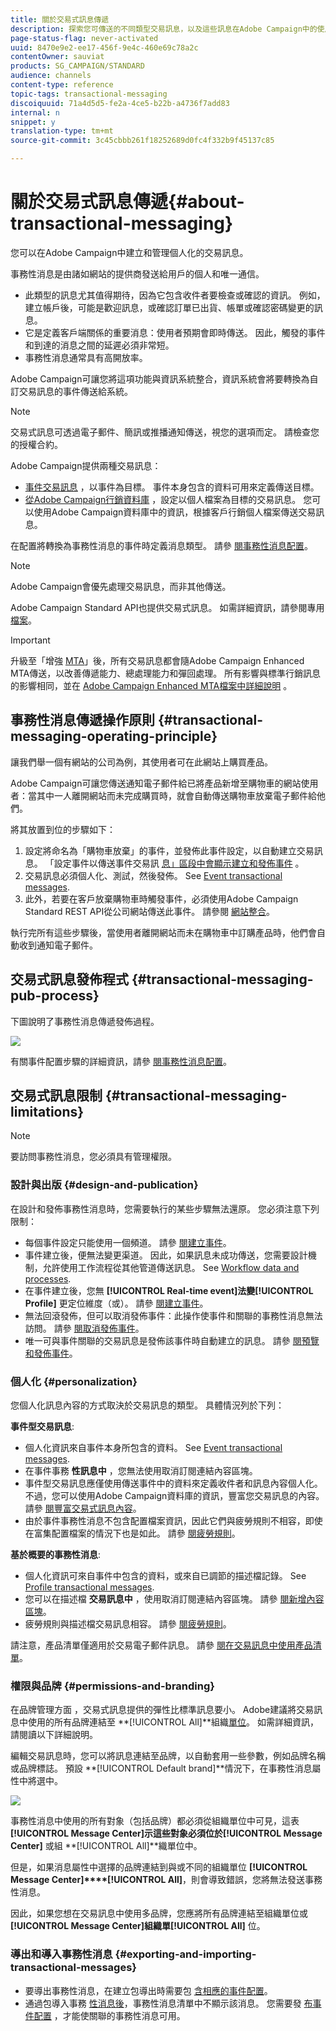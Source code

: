 ```yaml
---
title: 關於交易式訊息傳遞
description: 探索您可傳送的不同類型交易訊息，以及這些訊息在Adobe Campaign中的使用方式。
page-status-flag: never-activated
uuid: 8470e9e2-ee17-456f-9e4c-460e69c78a2c
contentOwner: sauviat
products: SG_CAMPAIGN/STANDARD
audience: channels
content-type: reference
topic-tags: transactional-messaging
discoiquuid: 71a4d5d5-fe2a-4ce5-b22b-a4736f7add83
internal: n
snippet: y
translation-type: tm+mt
source-git-commit: 3c45cbbb261f18252689d0fc4f332b9f45137c85

---
```



# 關於交易式訊息傳遞{#about-transactional-messaging}

您可以在Adobe Campaign中建立和管理個人化的交易訊息。

事務性消息是由諸如網站的提供商發送給用戶的個人和唯一通信。

* 此類型的訊息尤其值得期待，因為它包含收件者要檢查或確認的資訊。 例如，建立帳戶後，可能是歡迎訊息，或確認訂單已出貨、帳單或確認密碼變更的訊息。
* 它是定義客戶端關係的重要消息：使用者預期會即時傳送。 因此，觸發的事件和到達的消息之間的延遲必須非常短。
* 事務性消息通常具有高開放率。

Adobe Campaign可讓您將這項功能與資訊系統整合，資訊系統會將要轉換為自訂交易訊息的事件傳送給系統。

>[!NOTE]
>
>交易式訊息可透過電子郵件、簡訊或推播通知傳送，視您的選項而定。 請檢查您的授權合約。

Adobe Campaign提供兩種交易訊息：

* [事件交易訊息](../../channels/using/event-transactional-messages.md) ，以事件為目標。 事件本身包含的資料可用來定義傳送目標。
* [從Adobe Campaign行銷資料庫](../../channels/using/profile-transactional-messages.md) ，設定以個人檔案為目標的交易訊息。 您可以使用Adobe Campaign資料庫中的資訊，根據客戶行銷個人檔案傳送交易訊息。

在配置將轉換為事務性消息的事件時定義消息類型。 請參 [閱事務性消息配置](../../administration/using/configuring-transactional-messaging.md)。

>[!NOTE]
>
>Adobe Campaign會優先處理交易訊息，而非其他傳送。

Adobe Campaign Standard API也提供交易式訊息。 如需詳細資訊，請參閱專用 [檔案](../../api/using/managing-transactional-messages.md)。

>[!IMPORTANT]
>
>升級至「增強 [MTA](https://helpx.adobe.com/campaign/kb/campaign-enhanced-mta.html)」後，所有交易訊息都會隨Adobe Campaign Enhanced MTA傳送，以改善傳遞能力、總處理能力和彈回處理。 所有影響與標準行銷訊息的影響相同，並在 [Adobe Campaign Enhanced MTA檔案中詳細說明](https://helpx.adobe.com/campaign/kb/campaign-enhanced-mta.html) 。

## 事務性消息傳遞操作原則 {#transactional-messaging-operating-principle}

讓我們舉一個有網站的公司為例，其使用者可在此網站上購買產品。

Adobe Campaign可讓您傳送通知電子郵件給已將產品新增至購物車的網站使用者：當其中一人離開網站而未完成購買時，就會自動傳送購物車放棄電子郵件給他們。

將其放置到位的步驟如下：

1. 設定將命名為「購物車放棄」的事件，並發佈此事件設定，以自動建立交易訊息。 「設定事件以傳送事件交易訊 [息」區段中會顯示建立和發佈事件](../../administration/using/configuring-transactional-messaging.md#use-case--configuring-an-event-to-send-a-transactional-message) 。
1. 交易訊息必須個人化、測試，然後發佈。 See [Event transactional messages](../../channels/using/event-transactional-messages.md).
1. 此外，若要在客戶放棄購物車時觸發事件，必須使用Adobe Campaign Standard REST API從公司網站傳送此事件。 請參閱 [網站整合](../../administration/using/configuring-transactional-messaging.md#integrating-the-triggering-of-the-event-in-a-website)。

執行完所有這些步驟後，當使用者離開網站而未在購物車中訂購產品時，他們會自動收到通知電子郵件。

## 交易式訊息發佈程式 {#transactional-messaging-pub-process}

下圖說明了事務性消息傳遞發佈過程。

![](assets/message-center_pub-process.png)

有關事件配置步驟的詳細資訊，請參 [閱事務性消息配置](../../administration/using/configuring-transactional-messaging.md)。

## 交易式訊息限制 {#transactional-messaging-limitations}

>[!NOTE]
>
>要訪問事務性消息，您必須具有管理權限。

### 設計與出版 {#design-and-publication}

在設計和發佈事務性消息時，您需要執行的某些步驟無法還原。 您必須注意下列限制：

* 每個事件設定只能使用一個頻道。 請參 [閱建立事件](../../administration/using/configuring-transactional-messaging.md#creating-an-event)。
* 事件建立後，便無法變更渠道。 因此，如果訊息未成功傳送，您需要設計機制，允許使用工作流程從其他管道傳送訊息。 See [Workflow data and processes](../../automating/using/workflow-data-and-processes.md).
* 在事件建立後，您無 **[!UICONTROL Real-time event]**法變**[!UICONTROL Profile]** 更定位維度（或）。 請參 [閱建立事件](../../administration/using/configuring-transactional-messaging.md#creating-an-event)。
* 無法回滾發佈，但可以取消發佈事件：此操作使事件和關聯的事務性消息無法訪問。 請參 [閱取消發佈事件](../../administration/using/configuring-transactional-messaging.md#unpublishing-an-event)。
* 唯一可與事件關聯的交易訊息是發佈該事件時自動建立的訊息。 請參 [閱預覽和發佈事件](../../administration/using/configuring-transactional-messaging.md#previewing-and-publishing-the-event)。

### 個人化 {#personalization}

您個人化訊息內容的方式取決於交易訊息的類型。 具體情況列於下列：

**事件型交易訊息**:

* 個人化資訊來自事件本身所包含的資料。 See [Event transactional messages](../../channels/using/event-transactional-messages.md).
* 在事件事務 **性訊息中** ，您無法使用取消訂閱連結內容區塊。
* 事件型交易訊息應僅使用傳送事件中的資料來定義收件者和訊息內容個人化。 不過，您可以使用Adobe Campaign資料庫的資訊，豐富您交易訊息的內容。 請參 [閱豐富交易式訊息內容](../../administration/using/configuring-transactional-messaging.md#enriching-the-transactional-message-content)。
* 由於事件事務性消息不包含配置檔案資訊，因此它們與疲勞規則不相容，即使在富集配置檔案的情況下也是如此。 請參 [閱疲勞規則](../../administration/using/fatigue-rules.md)。

**基於概要的事務性消息**:

* 個人化資訊可來自事件中包含的資料，或來自已調節的描述檔記錄。 See [Profile transactional messages](../../channels/using/profile-transactional-messages.md).
* 您可以在描述檔 **交易訊息中** ，使用取消訂閱連結內容區塊。 請參 [閱新增內容區塊](../../designing/using/personalization.md#adding-a-content-block)。
* 疲勞規則與描述檔交易訊息相容。 請參 [閱疲勞規則](../../administration/using/fatigue-rules.md)。

請注意，產品清單僅適用於交易電子郵件訊息。 請參 [閱在交易訊息中使用產品清單](../../channels/using/event-transactional-messages.md#using-product-listings-in-a-transactional-message)。

### 權限與品牌 {#permissions-and-branding}

在品牌管理方面 [](../../administration/using/branding.md) ，交易式訊息提供的彈性比標準訊息要小。 Adobe建議將交易訊息中使用的所有品牌連結至 **[!UICONTROL All]**組織[單位](../../administration/using/organizational-units.md)。 如需詳細資訊，請閱讀以下詳細說明。

編輯交易訊息時，您可以將訊息連結至品牌，以自動套用一些參數，例如品牌名稱或品牌標誌。 預設 **[!UICONTROL Default brand]**情況下，在事務性消息屬性中將選中。

![](assets/message-center_branding.png)

事務性消息中使用的所有對象（包括品牌）都必須從組織單位中可見，這表 **[!UICONTROL Message Center]**示這些對象必須位於**[!UICONTROL Message Center]** 或組 **[!UICONTROL All]**織單位中。

但是，如果消息屬性中選擇的品牌連結到與或不同的組織單位 **[!UICONTROL Message Center]****[!UICONTROL All]**，則會導致錯誤，您將無法發送事務性消息。

因此，如果您想在交易訊息中使用多品牌，您應將所有品牌連結至組織單位或 **[!UICONTROL Message Center]**組織單**[!UICONTROL All]** 位。

### 導出和導入事務性消息 {#exporting-and-importing-transactional-messages}

* 要導出事務性消息，在建立包導出時需要包 [含相應的事件配置](../../automating/using/managing-packages.md#creating-a-package)。
* 通過包導入事務 [性消息後](../../automating/using/managing-packages.md#importing-a-package)，事務性消息清單中不顯示該消息。 您需要發 [布事件配置](../../administration/using/configuring-transactional-messaging.md#previewing-and-publishing-the-event) ，才能使關聯的事務性消息可用。

